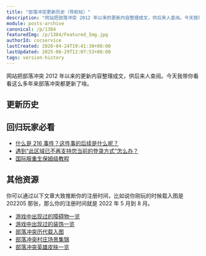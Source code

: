 ```yaml
---
title: "部落冲突更新历史（导航帖）"
description: "网站把部落冲突 2012 年以来的更新内容整理成文，供后来人查阅。今天我带你看看这么多年来部落冲突都更新了啥。"
module: posts-archive
canonical: /p/1384
featuredImg: /p/1384/Featured_Img.jpg
authorId: cocservice
lastCreated: 2020-04-24T19:41:30+08:00
lastUpdated: 2025-08-29T12:07:53+08:00
tags: version-history
---
```


<script setup>
import VersionHistoryCardGrid from '@/customized/posts/VersionHistoryCardGrid.vue';
import VersionHistoryCard from '@/customized/posts/VersionHistoryCard.vue';
</script>

网站把部落冲突 2012 年以来的更新内容整理成文，供后来人查阅。今天我带你看看这么多年来部落冲突都更新了啥。

## 更新历史

<VersionHistoryCardGrid>
    <VersionHistoryCard src="/p/1040/1040-2.jpg" link="/p/1040" title="2012" />
    <VersionHistoryCard src="/p/1058/4.14.jpg" link="/p/1058" title="2013" />
    <VersionHistoryCard src="/p/1119/2e61b94bd11373f01aa4605aae0f4bfbfaed047a.jpg" link="/p/1119" title="2014" />
    <VersionHistoryCard src="/p/1163/update-20151210-6.jpg" link="/p/1163" title="2015" />
    <VersionHistoryCard src="/p/1220/update-20161013-2.jpg" link="/p/1220" title="2016" />
    <VersionHistoryCard src="/p/1261/201708-2.jpg" link="/p/1261" title="2017" />
    <VersionHistoryCard src="/p/1326/update-20181023-1.png" link="/p/1326" title="2018" />
    <VersionHistoryCard src="/p/1378/update-20190402-17.jpg" link="/p/1378" title="2019" />
    <VersionHistoryCard src="/p/830/update-20200330.png" link="/p/830" title="2020" />
    <VersionHistoryCard src="/p/1935/update-20210412-6.png" link="/p/1935" title="2021" />
    <VersionHistoryCard src="/p/2316/c03bc8811162afeebcfe65dac291155a.jpg" link="/p/2316" title="2022" />
    <VersionHistoryCard src="/p/5864/update-20231212-23.png" link="/p/5864" title="2023" />
    <VersionHistoryCard src="/p/6885/update-20241125-0.jpg" link="/p/6885" title="2024" />
</VersionHistoryCardGrid>

## 回归玩家必看

- [什么是 216 事件？这件事的后续是什么呢？](/p/2754)
- [遇到“此区域已不再支持您当前的登录方式”怎么办？](/p/4511)
- [国际服重生保姆级教程](/p/6791)

## 其他资源

你可以通过以下文章大致推断你的注册时间，比如说你刚玩的时候载入图是 202205 那张，那么你的注册时间就是 2022 年 5 月到 8 月。

- [游戏中出现过的障碍物一览](/p/127)
- [游戏中出现过的装饰一览](/p/1451)
- [部落冲突历代载入图](/p/1268)
- [部落冲突村庄场景集锦](/p/2010)
- [部落冲突英雄皮肤一览](/p/6540)